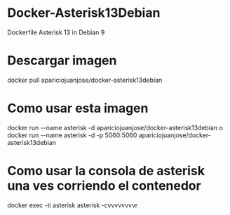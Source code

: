 # Docker-Asterisk13Debian
Dockerfile Asterisk 13 in Debian 9

# Descargar imagen
docker pull apariciojuanjose/docker-asterisk13debian

# Como usar esta imagen 
docker run --name asterisk -d apariciojuanjose/docker-asterisk13debian
o
docker run --name asterisk -d -p 5060:5060 apariciojuanjose/docker-asterisk13debian

# Como usar la consola de asterisk una ves corriendo el contenedor
docker exec -ti asterisk asterisk -cvvvvvvvvr

